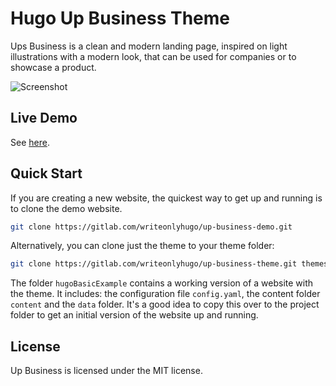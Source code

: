 # Hugo Up Business Theme

Ups Business is a clean and modern landing page, inspired on light illustrations
with a modern look, that can be used for companies or to showcase a product.

![Screenshot](https://gitlab.com/writeonlyhugo/up-business-theme/-/raw/f4e11eb377d9f7f1d8305d278538f8af05d365e5/images/screenshot.png)

## Live Demo

See [here](https://writeonlyhugo.gitlab.io/up-business-demo/).

## Quick Start

If you are creating a new website, the quickest way to get up and running is to
clone the demo website.

```bash
git clone https://gitlab.com/writeonlyhugo/up-business-demo.git
```

Alternatively, you can clone just the theme to your theme folder:

```bash
git clone https://gitlab.com/writeonlyhugo/up-business-theme.git themes/up-business-theme
```

The folder `hugoBasicExample` contains a working version of a website with the
theme. It includes: the configuration file `config.yaml`, the content folder
`content` and the `data` folder. It's a good idea to copy this over to the
project folder to get an initial version of the website up and running.

## License 

Up Business is licensed under the MIT license.
